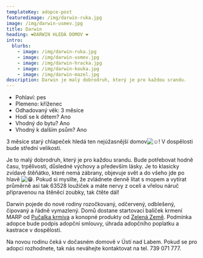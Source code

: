 ```yaml
---
templateKey: adopce-post
featuredimage: /img/darwin-ruka.jpg
image: /img/darwin-usmev.jpg
title: Darwin
heading: ❤️DARWIN HLEDÁ DOMOV ❤️
intro:
  blurbs:
    - image: /img/darwin-ruka.jpg
    - image: /img/darwin-usmev.jpg
    - image: /img/darwin-hracka.jpg
    - image: /img/darwin-kouka.jpg
    - image: /img/darwin-mazel.jpg
description: Darwin je malý dobrodruh, který je pro každou srandu.
---
```

* Pohlaví: pes
* Plemeno: kříženec
* Odhadovaný věk: 3 měsíce
* Hodí se k dětem? Ano
* Vhodný do bytu? Ano
* Vhodný k dalším psům? Ano

3 měsíce starý chlapeček hledá ten nejúžasnější domov![☺️](https://static.xx.fbcdn.net/images/emoji.php/v9/t82/1.5/16/263a.png)! V dospělosti bude střední velikosti.

Je to malý dobrodruh, který je pro každou srandu. Bude potřebovat hodně času, trpělivosti, důsledné výchovy a především lásky. Je to klasicky zvídavé štěňátko, které nemá zábrany, objevuje svět a do všeho jde po hlavě ![😁](https://static.xx.fbcdn.net/images/emoji.php/v9/ta8/1.5/16/1f601.png). Pokud si myslíte, že zvládnete denně lítat s mopem a vytírat průměrně asi tak 63528 loužiček a máte nervy z oceli a vřelou náruč připravenou [](<>)na štěněcí zoubky, tak čtěte dál!

Darwin pojede do nové rodiny rozočkovaný, odčervený, odblešený, čipovaný a řádně vymazlený. Domů dostane startovací balíček krmení MARP od [Pučalka krmiva](https://www.krmiva-pucalka.cz/) a konopné produkty od [Zelená Země](https://www.zelenazeme.cz/). Podmínka adopce bude podpis adopční smlouvy, úhrada adopčního poplatku a kastrace v dospělosti. 

Na novou rodinu čeká v dočasném domově v Ústí nad Labem. Pokud se pro adopci rozhodnete, tak nás neváhejte kontaktovat na tel. 739 071 777.
